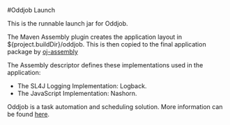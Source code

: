 #Oddjob Launch

This is the runnable launch jar for Oddjob. 

The Maven Assembly plugin creates the application
layout in ${project.buildDir}/oddjob. This is then
copied to the final application package by
[oj-assembly](http://rgordon.co.uk/oj-assembly)

The Assembly descriptor defines these implementations used
in the application:
- The SL4J Logging Implementation: Logback.
- The JavaScript Implementation: Nashorn.

Oddjob is a task automation and scheduling solution. More information can be found [here](http://rgordon.co.uk/oddjob).

